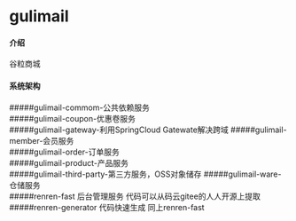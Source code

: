 # gulimail

#### 介绍
谷粒商城

#### 系统架构
#####gulimail-commom-公共依赖服务<br>
#####gulimail-coupon-优惠卷服务<br>
#####gulimail-gateway-利用SpringCloud Gatewate解决跨域
#####gulimail-member-会员服务<br>
#####gulimail-order-订单服务<br>
#####gulimail-product-产品服务<br>
#####gulimail-third-party-第三方服务，OSS对象储存
#####gulimail-ware-仓储服务<br>
#####renren-fast 后台管理服务  代码可以从码云gitee的人人开源上提取
#####renren-generator 代码快速生成 同上renren-fast



